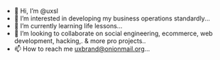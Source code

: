 - 👋 Hi, I’m @uxsl
- 👀 I’m interested in developing my business operations standardly...
- 🌱 I’m currently learning life lessons...
- 💞️ I’m looking to collaborate on social engineering, ecommerce, web development, hacking,. & more pro projects..
- 📫 How to reach me uxbrand@onionmail.org...

<!---

Thanks

--->
